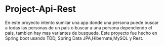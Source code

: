 # Project-Api-Rest

En este proyecto intento sumilar una app donde una persona puede buscar a todas las personas de un pais o buscar a una persona dependiendo el pais,
tambien hay mas variantes de busqueda.
Este proyecto fue hecho en Spring boot usando TDD, Spring Data JPA,Hibernate,MySQL y Rest.
